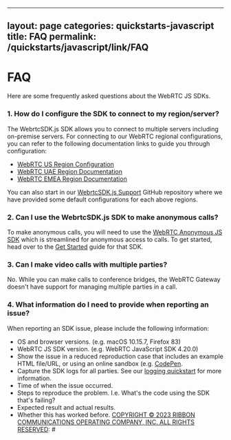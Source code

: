 [COPYRIGHT © 2023 RIBBON COMMUNICATIONS OPERATING COMPANY, INC. ALL RIGHTS RESERVED]: #
---
layout: page
categories: quickstarts-javascript
title: FAQ
permalink: /quickstarts/javascript/link/FAQ
---

# FAQ

Here are some frequently asked questions about the WebRTC JS SDKs.

### 1. How do I configure the SDK to connect to my region/server?

The WebrtcSDK.js SDK allows you to connect to multiple servers including on-premise servers. For connecting to our WebRTC regional configurations, you can refer to the following documentation links to guide you through configuration:

- [WebRTC US Region Configuration](https://ribboncommunications.github.io/webrtc-anonymous-js-sdk/tutorials/?config=us#/Configurations)
- [WebRTC UAE Region Documentation](https://ribboncommunications.github.io/webrtc-anonymous-js-sdk/tutorials/?config=uae#/Configurations)
- [WebRTC EMEA Region Documentation](https://ribboncommunications.github.io/webrtc-anonymous-js-sdk/tutorials/?config=emea#/Configurations)

You can also start in our [WebrtcSDK.js Support](https://github.com/RibbonCommunications/webrtc-js-support) GitHub repository where we have provided some default configurations for each above regions.

### 2. Can I use the WebrtcSDK.js SDK to make anonymous calls?

To make anonymous calls, you will need to use the [WebRTC Anonymous JS SDK](https://github.com/RibbonCommunications/webrtc-anonymous-js-sdk) which is streamlined for anonymous access to calls. To get started, head over to the [Get Started](https://ribboncommunications.github.io/webrtc-anonymous-js-sdk/tutorials/?config=us#/Get%20Started) guide for that SDK.

### 3. Can I make video calls with multiple parties?

No. While you can make calls to conference bridges, the WebRTC Gateway doesn't have support for managing multiple parties in a call.

### 4. What information do I need to provide when reporting an issue?

When reporting an SDK issue, please include the following information:

- OS and browser versions. (e.g. macOS 10.15.7, Firefox 83)
- WebRTC JS SDK version. (e.g. WebRTC JavaScript SDK 4.20.0)
- Show the issue in a reduced reproduction case that includes an example HTML file/URL, or using an online sandbox (e.g. [CodePen](https://codepen.io/pen/).
- Capture the SDK logs for all parties. See our [logging quickstart](Logging.md) for more information.
- Time of when the issue occurred.
- Steps to reproduce the problem. I.e. What's the code using the SDK that's failing?
- Expected result and actual results.
- Whether this has worked before.
[COPYRIGHT © 2023 RIBBON COMMUNICATIONS OPERATING COMPANY, INC. ALL RIGHTS RESERVED]: #

